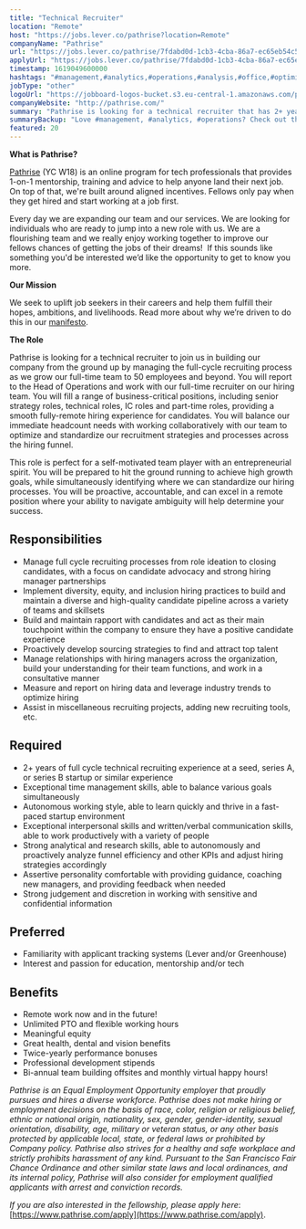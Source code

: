 ```yaml
---
title: "Technical Recruiter"
location: "Remote"
host: "https://jobs.lever.co/pathrise?location=Remote"
companyName: "Pathrise"
url: "https://jobs.lever.co/pathrise/7fdabd0d-1cb3-4cba-86a7-ec65eb54c519"
applyUrl: "https://jobs.lever.co/pathrise/7fdabd0d-1cb3-4cba-86a7-ec65eb54c519/apply"
timestamp: 1619049600000
hashtags: "#management,#analytics,#operations,#analysis,#office,#optimization"
jobType: "other"
logoUrl: "https://jobboard-logos-bucket.s3.eu-central-1.amazonaws.com/pathrise"
companyWebsite: "http://pathrise.com/"
summary: "Pathrise is looking for a technical recruiter that has 2+ years of full cycle technical recruiting experience at a seed, series A, or series B startup or similar experience."
summaryBackup: "Love #management, #analytics, #operations? Check out this job post!"
featured: 20
---
```


**What is Pathrise?**

[Pathrise](https://www.pathrise.com/) (YC W18) is an online program for tech professionals that provides 1-on-1 mentorship, training and advice to help anyone land their next job. On top of that, we're built around aligned incentives. Fellows only pay when they get hired and start working at a job first.

Every day we are expanding our team and our services. We are looking for individuals who are ready to jump into a new role with us. We are a flourishing team and we really enjoy working together to improve our fellows chances of getting the jobs of their dreams!  If this sounds like something you'd be interested we’d like the opportunity to get to know you more.

**Our Mission**

We seek to uplift job seekers in their careers and help them fulfill their hopes, ambitions, and livelihoods. Read more about why we’re driven to do this in our [manifesto](https://www.pathrise.com/manifesto).

**The Role**

Pathrise is looking for a technical recruiter to join us in building our company from the ground up by managing the full-cycle recruiting process as we grow our full-time team to 50 employees and beyond. You will report to the Head of Operations and work with our full-time recruiter on our hiring team. You will fill a range of business-critical positions, including senior strategy roles, technical roles, IC roles and part-time roles, providing a smooth fully-remote hiring experience for candidates. You will balance our immediate headcount needs with working collaboratively with our team to optimize and standardize our recruitment strategies and processes across the hiring funnel. 

This role is perfect for a self-motivated team player with an entrepreneurial spirit. You will be prepared to hit the ground running to achieve high growth goals, while simultaneously identifying where we can standardize our hiring processes. You will be proactive, accountable, and can excel in a remote position where your ability to navigate ambiguity will help determine your success. 

## Responsibilities

*   Manage full cycle recruiting processes from role ideation to closing candidates, with a focus on candidate advocacy and strong hiring manager partnerships
*   Implement diversity, equity, and inclusion hiring practices to build and maintain a diverse and high-quality candidate pipeline across a variety of teams and skillsets
*   Build and maintain rapport with candidates and act as their main touchpoint within the company to ensure they have a positive candidate experience 
*   Proactively develop sourcing strategies to find and attract top talent
*   Manage relationships with hiring managers across the organization, build your understanding for their team functions, and work in a consultative manner
*   Measure and report on hiring data and leverage industry trends to optimize hiring 
*   Assist in miscellaneous recruiting projects, adding new recruiting tools, etc.

## Required

*   2+ years of full cycle technical recruiting experience at a seed, series A, or series B startup or similar experience
*   Exceptional time management skills, able to balance various goals simultaneously
*   Autonomous working style, able to learn quickly and thrive in a fast-paced startup environment 
*   Exceptional interpersonal skills and written/verbal communication skills, able to work productively with a variety of people
*   Strong analytical and research skills, able to autonomously and proactively analyze funnel efficiency and other KPIs and adjust hiring strategies accordingly
*   Assertive personality comfortable with providing guidance, coaching new managers, and providing feedback when needed
*   Strong judgement and discretion in working with sensitive and confidential information

## Preferred

*   Familiarity with applicant tracking systems (Lever and/or Greenhouse)
*   Interest and passion for education, mentorship and/or tech

## Benefits

*   Remote work now and in the future!
*   Unlimited PTO and flexible working hours
*   Meaningful equity
*   Great health, dental and vision benefits
*   Twice-yearly performance bonuses
*   Professional development stipends
*   Bi-annual team building offsites and monthly virtual happy hours!

_Pathrise is an Equal Employment Opportunity employer that proudly pursues and hires a diverse workforce. Pathrise does not make hiring or employment decisions on the basis of race, color, religion or religious belief, ethnic or national origin, nationality, sex, gender, gender-identity, sexual orientation, disability, age, military or veteran status, or any other basis protected by applicable local, state, or federal laws or prohibited by Company policy. Pathrise also strives for a healthy and safe workplace and strictly prohibits harassment of any kind. Pursuant to the San Francisco Fair Chance Ordinance and other similar state laws and local ordinances, and its internal policy, Pathrise will also consider for employment qualified applicants with arrest and conviction records._

_If you are also interested in the fellowship, please apply here_: [https://www.pathrise.com/apply](https://www.pathrise.com/apply).
